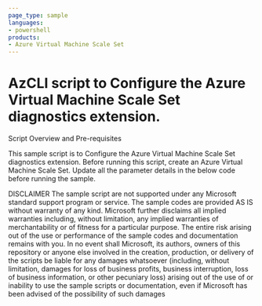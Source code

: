 ```yaml
---
page_type: sample
languages:
- powershell
products:
- Azure Virtual Machine Scale Set
---
```


# AzCLI script to Configure the Azure Virtual Machine Scale Set diagnostics extension.

Script Overview and Pre-requisites

This sample script is to Configure the Azure Virtual Machine Scale Set diagnostics extension.
Before running this script, create an Azure Virtual Machine Scale Set.
Update all the parameter details in the below code before running the sample.

DISCLAIMER
The sample script are not supported under any Microsoft standard support program or service. The sample codes are provided AS IS without warranty of any kind. Microsoft further disclaims all implied warranties including, without limitation, any implied warranties of merchantability or of fitness for a particular purpose. The entire risk arising out of the use or performance of the sample codes and documentation remains with you. In no event shall Microsoft, its authors, owners of this repository or anyone else involved in the creation, production, or delivery of the scripts be liable for any damages whatsoever (including, without limitation, damages for loss of business profits, business interruption, loss of business information, or other pecuniary loss) arising out of the use of or inability to use the sample scripts or documentation, even if Microsoft has been advised of the possibility of such damages
